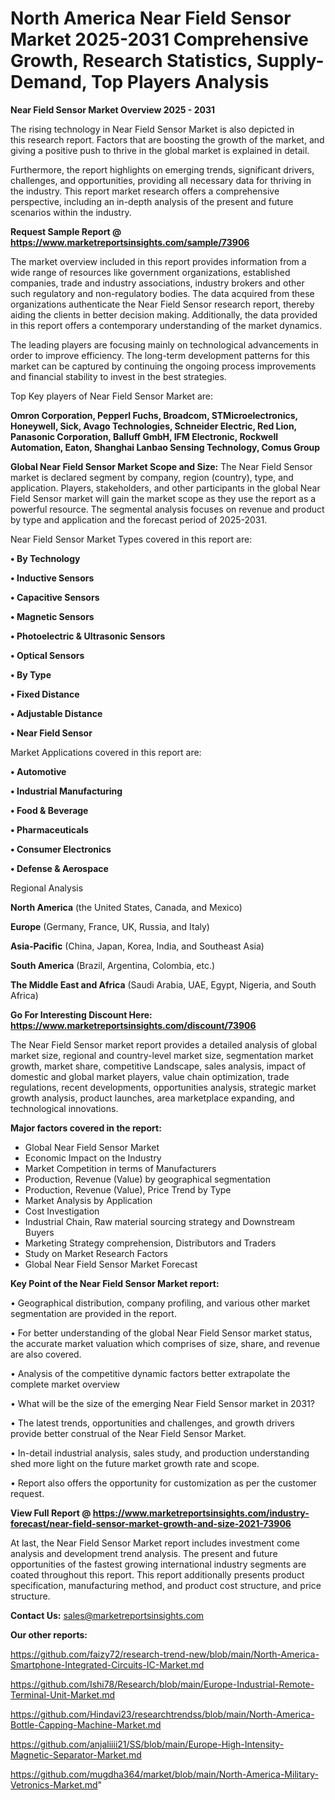 # North America Near Field Sensor Market 2025-2031 Comprehensive Growth, Research Statistics, Supply-Demand,  Top Players Analysis

<Strong> Near Field Sensor Market Overview 2025 - 2031</strong>

The rising technology in Near Field Sensor Market is also depicted in this research report. Factors that are boosting the growth of the market, and giving a positive push to thrive in the global market is explained in detail.

Furthermore, the report highlights on emerging trends, significant drivers, challenges, and opportunities, providing all necessary data for thriving in the industry. This report market research offers a comprehensive perspective, including an in-depth analysis of the present and future scenarios within the industry.

<strong>Request Sample Report @ <a href=https://www.marketreportsinsights.com/sample/73906>https://www.marketreportsinsights.com/sample/73906</a></strong>

The market overview included in this report provides information from a wide range of resources like government organizations, established companies, trade and industry associations, industry brokers and other such regulatory and non-regulatory bodies. The data acquired from these organizations authenticate the Near Field Sensor research report, thereby aiding the clients in better decision making. Additionally, the data provided in this report offers a contemporary understanding of the market dynamics.

The leading players are focusing mainly on technological advancements in order to improve efficiency. The long-term development patterns for this market can be captured by continuing the ongoing process improvements and financial stability to invest in the best strategies.

Top Key players of Near Field Sensor Market are:

<strong>Omron Corporation, Pepperl Fuchs, Broadcom, STMicroelectronics, Honeywell, Sick, Avago Technologies, Schneider Electric, Red Lion, Panasonic Corporation, Balluff GmbH, IFM Electronic, Rockwell Automation, Eaton, Shanghai Lanbao Sensing Technology, Comus Group</strong>

<strong><b>Global Near Field Sensor Market Scope and Size:</b></strong>
The Near Field Sensor market is declared segment by company, region (country), type, and application. Players, stakeholders, and other participants in the global Near Field Sensor market will gain the market scope as they use the report as a powerful resource. The segmental analysis focuses on revenue and product by type and application and the forecast period of 2025-2031.

Near Field Sensor Market Types covered in this report are:

<strong>• By Technology

• Inductive Sensors

• Capacitive Sensors

• Magnetic Sensors

• Photoelectric & Ultrasonic Sensors

• Optical Sensors

• By Type

• Fixed Distance

• Adjustable Distance

• Near Field Sensor</strong>

Market Applications covered in this report are:

<strong>• Automotive

• Industrial Manufacturing

• Food & Beverage

• Pharmaceuticals

• Consumer Electronics

• Defense & Aerospace</strong> 

Regional Analysis

<strong>North America</strong> (the United States, Canada, and Mexico)

<strong>Europe</strong> (Germany, France, UK, Russia, and Italy)

<strong>Asia-Pacific</strong> (China, Japan, Korea, India, and Southeast Asia)

<strong>South America</strong> (Brazil, Argentina, Colombia, etc.)

<strong>The Middle East and Africa</strong> (Saudi Arabia, UAE, Egypt, Nigeria, and South Africa)

<strong>Go For Interesting Discount Here: <a href=https://www.marketreportsinsights.com/discount/73906>https://www.marketreportsinsights.com/discount/73906</a></strong>

The Near Field Sensor market report provides a detailed analysis of global market size, regional and country-level market size, segmentation market growth, market share, competitive Landscape, sales analysis, impact of domestic and global market players, value chain optimization, trade regulations, recent developments, opportunities analysis, strategic market growth analysis, product launches, area marketplace expanding, and technological innovations.

<strong><b>Major factors covered in the report:</b></strong>
<ul>
  <li>Global Near Field Sensor Market </li>
  <li>Economic Impact on the Industry</li>
  <li>Market Competition in terms of Manufacturers</li>
  <li>Production, Revenue (Value) by geographical segmentation</li>
  <li>Production, Revenue (Value), Price Trend by Type</li>
  <li>Market Analysis by Application</li>
  <li>Cost Investigation</li>
  <li>Industrial Chain, Raw material sourcing strategy and Downstream Buyers</li>
  <li>Marketing Strategy comprehension, Distributors and Traders</li>
  <li>Study on Market Research Factors</li>
  <li>Global Near Field Sensor Market Forecast</li>
</ul>

<strong><b>Key Point of the Near Field Sensor Market report:</b></strong>

• Geographical distribution, company profiling, and various other market segmentation are provided in the report.

• For better understanding of the global Near Field Sensor market status, the accurate market valuation which comprises of size, share, and revenue are also covered.

• Analysis of the competitive dynamic factors better extrapolate the complete market overview

• What will be the size of the emerging Near Field Sensor market in 2031?

• The latest trends, opportunities and challenges, and growth drivers provide better construal of the Near Field Sensor Market.

• In-detail industrial analysis, sales study, and production understanding shed more light on the future market growth rate and scope.

• Report also offers the opportunity for customization as per the customer request.

<strong><b>View Full Report @ <a href=https://www.marketreportsinsights.com/industry-forecast/near-field-sensor-market-growth-and-size-2021-73906>https://www.marketreportsinsights.com/industry-forecast/near-field-sensor-market-growth-and-size-2021-73906</a></b></strong>


At last, the Near Field Sensor Market report includes investment come analysis and development trend analysis. The present and future opportunities of the fastest growing international industry segments are coated throughout this report. This report additionally presents product specification, manufacturing method, and product cost structure, and price structure.

<strong>Contact Us:</strong>
sales@marketreportsinsights.com

<strong>Our other reports:</strong>

<a href=https://github.com/faizy72/research-trend-new/blob/main/North-America-Smartphone-Integrated-Circuits-IC-Market.md>https://github.com/faizy72/research-trend-new/blob/main/North-America-Smartphone-Integrated-Circuits-IC-Market.md</a>

<a href=https://github.com/Ishi78/Research/blob/main/Europe-Industrial-Remote-Terminal-Unit-Market.md>https://github.com/Ishi78/Research/blob/main/Europe-Industrial-Remote-Terminal-Unit-Market.md</a>

<a href=https://github.com/Hindavi23/researchtrendss/blob/main/North-America-Bottle-Capping-Machine-Market.md>https://github.com/Hindavi23/researchtrendss/blob/main/North-America-Bottle-Capping-Machine-Market.md</a>

<a href=https://github.com/anjaliiii21/SS/blob/main/Europe-High-Intensity-Magnetic-Separator-Market.md>https://github.com/anjaliiii21/SS/blob/main/Europe-High-Intensity-Magnetic-Separator-Market.md</a>

<a href=https://github.com/mugdha364/market/blob/main/North-America-Military-Vetronics-Market.md>https://github.com/mugdha364/market/blob/main/North-America-Military-Vetronics-Market.md</a>"
